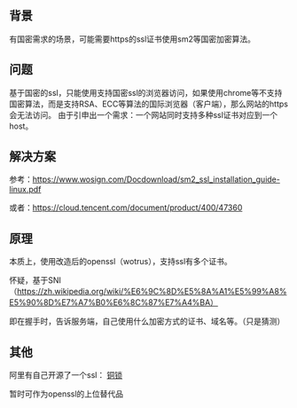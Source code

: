 ## 背景
有国密需求的场景，可能需要https的ssl证书使用sm2等国密加密算法。
## 问题
基于国密的ssl，只能使用支持国密ssl的浏览器访问，如果使用chrome等不支持国密算法，而是支持RSA、ECC等算法的国际浏览器（客户端），那么网站的https会无法访问。
由于引申出一个需求：一个网站同时支持多种ssl证书对应到一个host。
## 解决方案
参考：https://www.wosign.com/Docdownload/sm2_ssl_installation_guide-linux.pdf

或者：https://cloud.tencent.com/document/product/400/47360
## 原理
本质上，使用改造后的openssl（wotrus），支持ssl有多个证书。

怀疑，基于SNI（https://zh.wikipedia.org/wiki/%E6%9C%8D%E5%8A%A1%E5%99%A8%E5%90%8D%E7%A7%B0%E6%8C%87%E7%A4%BA）

即在握手时，告诉服务端，自己使用什么加密方式的证书、域名等。（只是猜测）

## 其他
阿里有自己开源了一个ssl： [铜锁](https://github.com/Tongsuo-Project/Tongsuo)

暂时可作为openssl的上位替代品


